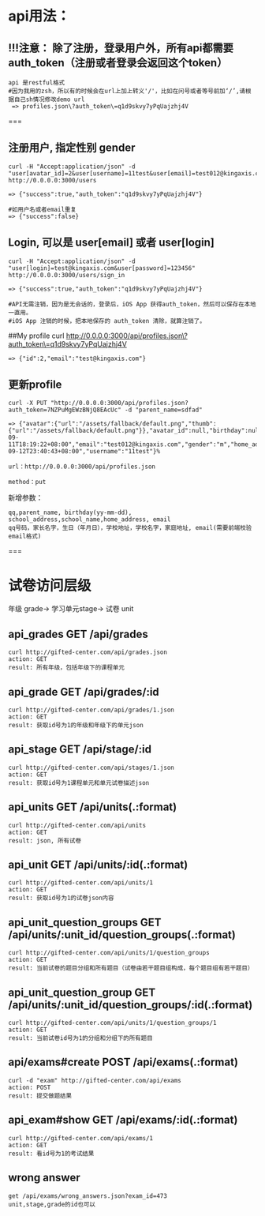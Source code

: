 # api用法：
    
##    !!!注意： 除了注册，登录用户外，所有api都需要 auth_token（注册或者登录会返回这个token）

    api 是restful格式
    #因为我用的zsh，所以有的时候会在url上加上转义'/'，比如在问号或者等号前加‘/’,请根据自己sh情况修改demo url
     => profiles.json\?auth_token\=q1d9skvy7yPqUajzhj4V

===

## 注册用户, 指定性别 gender
    curl -H "Accept:application/json" -d "user[avatar_id]=2&user[username]=11test&user[email]=test012@kingaxis.com&user[password]=123456&user[password_confirmation]=123456&user[gender]=m" http://0.0.0.0:3000/users
    
    => {"success":true,"auth_token":"q1d9skvy7yPqUajzhj4V"}
    
    #如用户名或者email重复
    => {"success":false}

## Login, 可以是 user[email] 或者 user[login]
    curl -H "Accept:application/json" -d "user[login]=test@kingaxis.com&user[password]=123456" http://0.0.0.0:3000/users/sign_in

    => {"success":true,"auth_token":"q1d9skvy7yPqUajzhj4V"}

    #API无需注销，因为是无会话的，登录后，iOS App 获得auth_token，然后可以保存在本地一直用。
    #iOS App 注销的时候，把本地保存的 auth_token 清除，就算注销了。

##My profile
    curl http://0.0.0.0:3000/api/profiles.json\?auth_token\=q1d9skvy7yPqUajzhj4V
    
    => {"id":2,"email":"test@kingaxis.com"}

## 更新profile
    curl -X PUT "http://0.0.0.0:3000/api/profiles.json?auth_token=7NZPuMgEWzBNjQ8EAcUc" -d "parent_name=sdfad"

    => {"avatar":{"url":"/assets/fallback/default.png","thumb":{"url":"/assets/fallback/default.png"}},"avatar_id":null,"birthday":null,"created_at":"2013-09-11T18:19:22+08:00","email":"test012@kingaxis.com","gender":"m","home_address":null,"id":98,"parent_name":"sdfad","qq":"1111","role":null,"school_address":null,"school_name":null,"updated_at":"2013-09-12T23:40:43+08:00","username":"11test"}%    

    url：http://0.0.0.0:3000/api/profiles.json

    method：put

新增参数：

    qq,parent_name, birthday(yy-mm-dd), school_address,school_name,home_address, email
    qq号码，家长名字，生日（年月日），学校地址，学校名字，家庭地址, email(需要前端校验email格式)

===
# 试卷访问层级
年级 grade-> 学习单元stage-> 试卷 unit

## api_grades      GET     /api/grades
    curl http://gifted-center.com/api/grades.json
    action: GET
    result: 所有年级，包括年级下的课程单元

## api_grade      GET     /api/grades/:id
    curl http://gifted-center.com/api/grades/1.json
    action: GET
    result: 获取id号为1的年级和年级下的单元json

## api_stage     GET     /api/stage/:id
    curl http://gifted-center.com/api/stages/1.json
    action: GET
    result: 获取id号为1课程单元和单元试卷描述json

## api_units 	GET    	/api/units(.:format)		
    curl http://gifted-center.com/api/units
    action: GET
    result: json, 所有试卷

## api_unit 	GET    	/api/units/:id(.:format)	
    curl http://gifted-center.com/api/units/1  
    action: GET
    result: 获取id号为1的试卷json内容

## api_unit_question_groups GET /api/units/:unit_id/question_groups(.:format) 
    curl http://gifted-center.com/api/units/1/question_groups
    action: GET
    result: 当前试卷的题目分组和所有题目（试卷由若干题目组构成，每个题目组有若干题目）

## api_unit_question_group GET    /api/units/:unit_id/question_groups/:id(.:format) 
    curl http://gifted-center.com/api/units/1/question_groups/1
    action: GET
    result: 当前试卷id号为1的分组和分组下的所有题目

## api/exams#create POST   /api/exams(.:format)   
    curl -d "exam" http://gifted-center.com/api/exams
    action: POST
    result: 提交做题结果                                                                                             
## api_exam#show GET    /api/exams/:id(.:format)
    curl http://gifted-center.com/api/exams/1
    action: GET
    result: 看id号为1的考试结果           
                                                                                            
## wrong answer
    get /api/exams/wrong_answers.json?exam_id=473
    unit,stage,grade的id也可以
